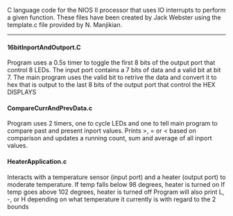 C language code for the NIOS II processor that uses IO interrupts to perform a given function. These files have been created by Jack Webster using the template.c file provided by N. Manjikian.

---

<h4>16bitInportAndOutport.C</h4>
<p>Program uses a 0.5s timer to toggle the first 8 bits of the output port that control 8 LEDs.
The input port contains a 7 bits of data and a valid bit at bit 7.
The main program uses the valid bit to retrive the data and convert it to hex that is output to the last 8 bits of the output port that control the HEX DISPLAYS</p>

<h4>CompareCurrAndPrevData.c</h4>
<p>Program uses 2 timers, one to cycle LEDs and one to tell main program to compare past and present inport values. Prints >, = or < based on comparison and updates a running count, sum and average of all inport values.</p>

<h4>HeaterApplication.c</h4>
<p>Interacts with a temperature sensor (input port) and a heater
(output port) to moderate temperature.
If temp falls below 98 degrees, heater is turned on
If temp goes above 102 degrees, heater is turned off
Program will also print L, -, or H depending on what temperature it currently is with regard to the 2 bounds</p>


